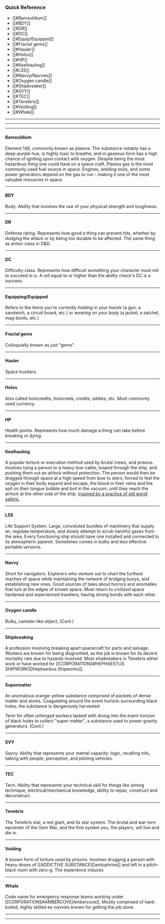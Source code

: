 
### Quick Reference
- [[#Baroxuldium]]
- [[#BDY]]
- [[#DR]]
- [[#DC]]
- [[#Equip/Equipped]]
- [[#Fractal gems]]
- [[#Hauler]]
- [[#Holos]]
- [[#HP]]
- [[#Keelhauling]]
- [[#LSS]]
- [[#Navvy/Navvies]]
- [[#Oxygen candle]]
- [[#Shipbreaker]]
- [[#SVY]]
- [[#TEC]]
- [[#Tenebris]]
- [[#Voiding]]
- [[#Whale]]

---
---

---
#### Baroxuldium
Element 146, commonly known as plasma. The substance notably has a deep-purple hue, is highly toxic to breathe, and in gaseous form has a high chance of igniting upon contact with oxygen. Despite being the most hazardous thing one could have on a space craft, Plasma gas is the most commonly used fuel source in space. Engines, welding tools, and some power generators depend on the gas to run - making it one of the most valuable resources in space.

---
#### BDY
Body. Ability that involves the use of your physical strength and toughness.

---
#### DR
Defense rating. Represents how good a thing can prevent hits, whether by dodging the attack or by being too durable to be affected. The same thing as armor class in D&D.

---
#### DC
Difficulty class. Represents how difficult something your character must roll to succeed in is. A roll equal to or higher than the ability check's DC is a success.

---
#### Equipping/Equipped
Refers to the items you're currently *holding in your hands* (a gun, a sandwich, a circuit board, etc.) or *wearing on your body* (a jacket, a satchel, mag-boots, etc.)

---
#### Fractal gems
Colloquially known as just "gems". 

---
#### Hauler
Space truckers.

---
#### Holos
Also called holocredits, holocreds, credits, eddies, etc. Most commonly used currency.

---
#### HP
Health points. Represents how much damage a thing can take before breaking or dying.

---
#### Keelhauling
A popular torture or execution method used by brutal crews, and prisons. Involves tying a person to a heavy tow-cable, looped through the ship, and pushing them out an airlock without protection. The person would then be dragged through space at a high speed from bow to stern, forced to feel the oxygen in their body expand and escape, the blood in their veins and the spit on their tongue bubble and boil in the vacuum, until they reach the airlock at the other side of the ship. [Inspired by a practice of old world sailors.](https://en.wikipedia.org/wiki/Keelhauling)

---
#### LSS
Life Support System. Large, convoluted bundles of machinery that supply air, regulate temperature, and slowly attempt to scrub harmful gases from the area. Every functioning ship should have one installed and connected to its atmospheric pipenet. Sometimes comes in bulky and less effective portable versions.

---
#### Navvy
Short for navigators. Explorers who venture out to chart the furthest reaches of space while maintaining the network of bridging buoys, and establishing new ones. Good sources of tales about horrors and anomalies that lurk at the edges of known space. Most return to civilized space hardened and experienced travelers, having strong bonds with each other.

---
#### Oxygen candle
Bulky, canister-like object, (Cont.)

---
#### Shipbreaking
A profession involving breaking apart spacecraft for parts and salvage. Workers are known for being disgruntled, as the job is known for its decent mortality rate due to hazards involved. Most shipbreakers in Tenebris either work or have worked for [[CORPORATIONS#HEPHAESTUS SHIPWORKS|Hephaestus Shipworks]].

---
#### Supermatter
An anomalous orange-yellow substance comprised of packets of dense matter and atoms. Coagulating around the event horizon surrounding black holes, the substance is dangerously harvested


Term for often unhinged workers tasked with diving into the event horizon of black holes to collect "super-matter", a substance used to power gravity generators. (Cont.)

---
#### SVY
Savvy. Ability that represents your mental capacity: logic, recalling info, talking with people, perception, and piloting vehicles.

---
#### TEC
Tech. Ability that represents your technical skill for things like aiming technique, electrical/mechanical knowledge, ability to repair, construct and deconstruct.

---
#### Tenebris
The Tenebris star, a red giant, and its star system. The brutal and war-torn epicenter of the Gem War, and the first system you, the players, will live and die in.

---
#### Voiding
A known form of torture used by prisons. Involves drugging a person with heavy doses of [[ADDICTIVE SUBSTANCES|anticphrine]] and left in a pitch-black room with zero-g. The experience induces 

---
#### Whale
Code name for emergency response teams working under [[CORPORATIONS#AMBERCOVE|Ambercove]]. Mostly comprised of hard-boiled, highly skilled ex-navvies known for getting the job done.

---
---

